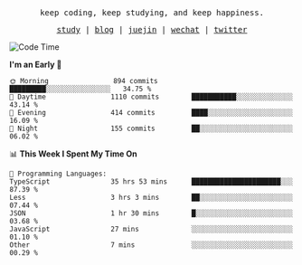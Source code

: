 <p align="center">
  <samp>
    <span>keep coding, keep studying, and keep happiness.</span>
  </samp>
</p>

<p align="center">
  <samp>
    <a href="https://github.com/ouduidui/fe-study">study</a> |
    <a href="https://deweyou.me">blog</a>  |
    <a href="https://juejin.cn/user/4309700183594366">juejin</a> |
    <a href="https://user-images.githubusercontent.com/54696834/165071004-6509e3f2-90c3-448c-9d92-3da42b0c2021.jpeg">wechat</a> |
    <a href="https://twitter.com/ouduidui">twitter</a>
  </samp>
</p>

<!--START_SECTION:waka-->
![Code Time](http://img.shields.io/badge/Code%20Time-3%2C004%20hrs%2054%20mins-blue)

**I'm an Early 🐤** 

```text
🌞 Morning                894 commits         █████████░░░░░░░░░░░░░░░░   34.75 % 
🌆 Daytime                1110 commits        ███████████░░░░░░░░░░░░░░   43.14 % 
🌃 Evening                414 commits         ████░░░░░░░░░░░░░░░░░░░░░   16.09 % 
🌙 Night                  155 commits         ██░░░░░░░░░░░░░░░░░░░░░░░   06.02 % 
```


📊 **This Week I Spent My Time On** 

```text
💬 Programming Languages: 
TypeScript               35 hrs 53 mins      ██████████████████████░░░   87.39 % 
Less                     3 hrs 3 mins        ██░░░░░░░░░░░░░░░░░░░░░░░   07.44 % 
JSON                     1 hr 30 mins        █░░░░░░░░░░░░░░░░░░░░░░░░   03.68 % 
JavaScript               27 mins             ░░░░░░░░░░░░░░░░░░░░░░░░░   01.10 % 
Other                    7 mins              ░░░░░░░░░░░░░░░░░░░░░░░░░   00.29 % 
```


<!--END_SECTION:waka-->
